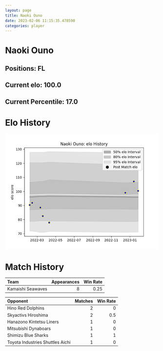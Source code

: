 ```yaml
---  
layout: page  
title: Naoki Ouno  
date: 2023-02-06 11:15:35.478590  
categories: player  
---
```

# Naoki Ouno

## Positions: FL

## Current elo: 100.0

## Current Percentile: 17.0

# Elo History


![elo history](history_NaokiOuno.png)
# Match History


| Team              |   Appearances |   Win Rate |
|:------------------|--------------:|-----------:|
| Kamaishi Seawaves |             8 |       0.25 |

| Opponent                         |   Matches |   Win Rate |
|:---------------------------------|----------:|-----------:|
| Hino Red Dolphins                |         2 |        0   |
| Skyactivs Hiroshima              |         2 |        0.5 |
| Hanazono Kintetsu Liners         |         1 |        0   |
| Mitsubishi Dynaboars             |         1 |        0   |
| Shimizu Blue Sharks              |         1 |        1   |
| Toyota Industries Shuttles Aichi |         1 |        0   |